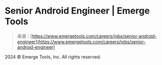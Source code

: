 <!--yml
category: 未分类
date: 2024-05-27 14:44:49
-->

# Senior Android Engineer | Emerge Tools

> 来源：[https://www.emergetools.com/careers/jobs/senior-android-engineer](https://www.emergetools.com/careers/jobs/senior-android-engineer)

2024 © Emerge Tools, Inc. All rights reserved.